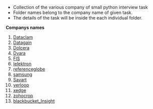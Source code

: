 * Collection of the various company of small python interview task
* Folder names belong to the company name of given task.
* The details of the task will be inside the each individual folder.

**Companys names**

1. [Dataclam](Dataclam/dataclam_Task1.png)
2. [Datagain](Datagain/task.md)
3. [Dolcera](Dolcera/)
4. [Dvara](Dvara/Readme.md)
5. [FIS](FIS/Question.md)
6. [Ielektron](Ielektron/Backend%20Developer%20Assignment.pdf)
7. [referenceglobe](referenceglobe/ReadMe.md)
8. [samsung](samsung/PythonQuestion.docx)
9. [Savart](Savart/task_details.md)
10. [verloop](verloop/Readme.md)
11. [xedge](xedge/InterviewProblem.pdf)
12. [zohocrop](zohocrop/question5.py)
13. [blackbucket_Insight](blackbucket_Insight/Assignment.docx)
